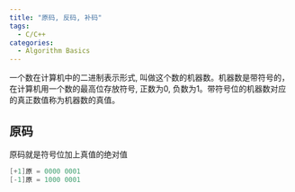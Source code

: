 ```yaml
---
title: "原码, 反码, 补码"
tags:
  - C/C++
categories:
  - Algorithm Basics
---
```

一个数在计算机中的二进制表示形式,  叫做这个数的机器数。机器数是带符号的，在计算机用一个数的最高位存放符号, 正数为0, 负数为1。带符号位的机器数对应的真正数值称为机器数的真值。

## 原码
原码就是符号位加上真值的绝对值

```c
[+1]原 = 0000 0001
[-1]原 = 1000 0001
```
